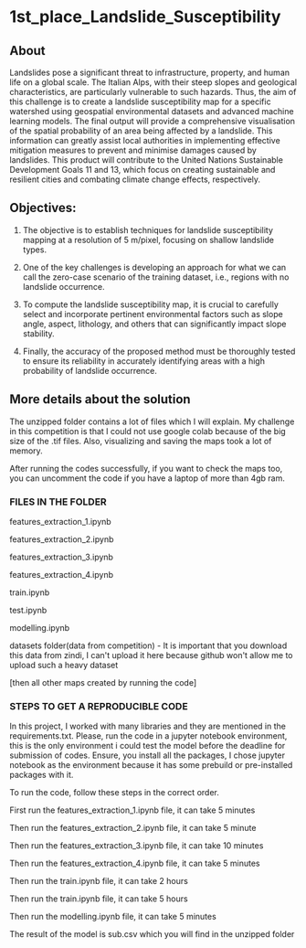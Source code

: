# 1st_place_Landslide_Susceptibility

## About
Landslides pose a significant threat to infrastructure, property, and human life on a global scale. The Italian Alps, with their steep slopes and geological characteristics, are particularly vulnerable to such hazards. Thus, the aim of this challenge is to create a landslide susceptibility map for a specific watershed using geospatial environmental datasets and advanced machine learning models. The final output will provide a comprehensive visualisation of the spatial probability of an area being affected by a landslide. This information can greatly assist local authorities in implementing effective mitigation measures to prevent and minimise damages caused by landslides. This product will contribute to the United Nations Sustainable Development Goals 11 and 13, which focus on creating sustainable and resilient cities and combating climate change effects, respectively.

## Objectives:

1. The objective is to establish techniques for landslide susceptibility mapping at a resolution of 5 m/pixel, focusing on shallow landslide types.

2. One of the key challenges is developing an approach for what we can call the zero-case scenario of the training dataset, i.e., regions with no landslide occurrence.

3. To compute the landslide susceptibility map, it is crucial to carefully select and incorporate pertinent environmental factors such as slope angle, aspect, lithology, and others that can significantly impact slope stability.

4. Finally, the accuracy of the proposed method must be thoroughly tested to ensure its reliability in accurately identifying areas with a high probability of landslide occurrence.

## More details about the solution

The unzipped folder contains a lot of files which I will explain.
My challenge in this competition is that I could not use google colab because of the big size of the .tif files.
Also, visualizing and saving the maps took a lot of memory.

After running the codes successfully, if you want to check the maps too, you can uncomment the code if you have a laptop of more than 4gb ram.

### FILES IN THE FOLDER
features_extraction_1.ipynb

features_extraction_2.ipynb

features_extraction_3.ipynb

features_extraction_4.ipynb

train.ipynb

test.ipynb

modelling.ipynb

datasets folder(data from competition) - It is important that you download this data from zindi, I can't upload it here because github won't allow me to upload such a heavy dataset

[then all other maps created by running the code]


### STEPS TO GET A REPRODUCIBLE CODE

In this project, I worked with many libraries and they are mentioned in the requirements.txt. Please, run the code in a jupyter notebook environment,
this is the only environment i could test the model before the deadline for submission of codes.
Ensure, you install all the packages, I chose jupyter notebook as the environment because it has some prebuild or pre-installed packages with it.

To run the code, follow these steps in the correct order.

First run the features_extraction_1.ipynb file, it can take 5 minutes

Then run the features_extraction_2.ipynb file, it can take 5 minute

Then run the features_extraction_3.ipynb file, it can take 10 minutes

Then run the features_extraction_4.ipynb file, it can take 5 minutes

Then run the train.ipynb file, it can take 2 hours

Then run the train.ipynb file, it can take 5 hours

Then run the modelling.ipynb file, it can take 5 minutes


The result of the model is sub.csv which you will find in the unzipped folder 



